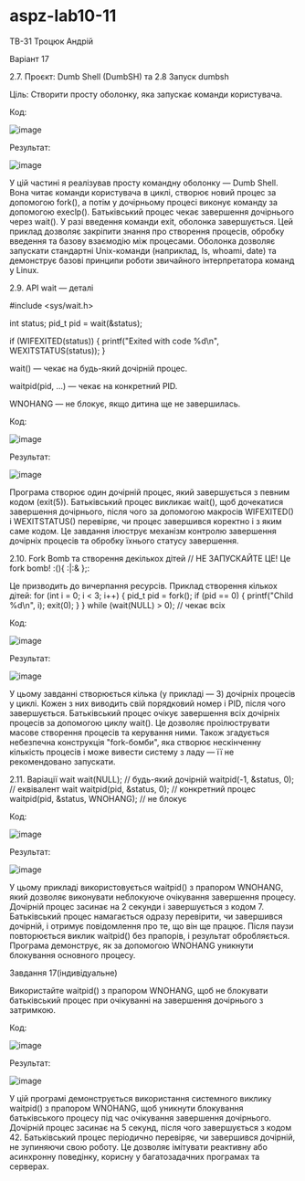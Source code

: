 # aspz-lab10-11

ТВ-31 Троцюк Андрій

Варіант 17


2.7. Проєкт: Dumb Shell (DumbSH) та 2.8 Запуск dumbsh

Ціль:
Створити просту оболонку, яка запускає команди користувача.

Код:

![image](https://github.com/user-attachments/assets/813d0073-3cb9-495c-a3e4-beffcf3edbcb)

Результат:

![image](https://github.com/user-attachments/assets/4886040b-2525-4f49-9f9e-d11b63e0444c)

У цій частині я реалізував просту командну оболонку — Dumb Shell. Вона читає команди користувача в циклі, створює новий процес за допомогою fork(), а потім у дочірньому процесі виконує команду за допомогою execlp(). Батьківський процес чекає завершення дочірнього через wait(). У разі введення команди exit, оболонка завершується. Цей приклад дозволяє закріпити знання про створення процесів, обробку введення та базову взаємодію між процесами. Оболонка дозволяє запускати стандартні Unix-команди (наприклад, ls, whoami, date) та демонструє базові принципи роботи звичайного інтерпретатора команд у Linux.

2.9. API wait — деталі

#include <sys/wait.h>

int status;
pid_t pid = wait(&status);

if (WIFEXITED(status)) {
    printf("Exited with code %d\n", WEXITSTATUS(status));
}

wait() — чекає на будь-який дочірній процес.


waitpid(pid, ...) — чекає на конкретний PID.


WNOHANG — не блокує, якщо дитина ще не завершилась.

Код:

![image](https://github.com/user-attachments/assets/eca86794-cc24-4f6e-aafe-0ba68c961b4a)

Результат:

![image](https://github.com/user-attachments/assets/871744ee-06c8-4a58-9d62-e007860731e3)

Програма створює один дочірній процес, який завершується з певним кодом (exit(5)). Батьківський процес викликає wait(), щоб дочекатися завершення дочірнього, після чого за допомогою макросів WIFEXITED() і WEXITSTATUS() перевіряє, чи процес завершився коректно і з яким саме кодом. Це завдання ілюструє механізм контролю завершення дочірніх процесів та обробку їхнього статусу завершення.

2.10. Fork Bomb та створення декількох дітей
// НЕ ЗАПУСКАЙТЕ ЦЕ! Це fork bomb!
:(){ :|:& };:

 Це призводить до вичерпання ресурсів.
Приклад створення кількох дітей:
for (int i = 0; i < 3; i++) {
    pid_t pid = fork();
    if (pid == 0) {
        printf("Child %d\n", i);
        exit(0);
    }
}
while (wait(NULL) > 0); // чекає всіх

Код:

![image](https://github.com/user-attachments/assets/e4079349-f781-438d-b250-fbacfcba9139)

Результат:

![image](https://github.com/user-attachments/assets/b98c20f0-e9b6-4230-9ad8-86fc2fbf5353)

У цьому завданні створюється кілька (у прикладі — 3) дочірніх процесів у циклі. Кожен з них виводить свій порядковий номер і PID, після чого завершується. Батьківський процес очікує завершення всіх дочірніх процесів за допомогою циклу wait(). Це дозволяє проілюструвати масове створення процесів та керування ними. Також згадується небезпечна конструкція "fork-бомби", яка створює нескінченну кількість процесів і може вивести систему з ладу — її не рекомендовано запускати.

2.11. Варіації wait
wait(NULL); // будь-який дочірній
waitpid(-1, &status, 0); // еквівалент wait
waitpid(pid, &status, 0); // конкретний процес
waitpid(pid, &status, WNOHANG); // не блокує

Код:

![image](https://github.com/user-attachments/assets/997f4d1b-57d2-4cb8-b6b6-3f4fd5368df7)

Результат:

![image](https://github.com/user-attachments/assets/e7d44a1a-00a8-41b7-924d-2414fb73fd00)

У цьому прикладі використовується waitpid() з прапором WNOHANG, який дозволяє виконувати неблокуюче очікування завершення процесу. Дочірній процес засинає на 2 секунди і завершується з кодом 7. Батьківський процес намагається одразу перевірити, чи завершився дочірній, і отримує повідомлення про те, що він ще працює. Після паузи повторюється виклик waitpid() без прапорів, і результат обробляється. Програма демонструє, як за допомогою WNOHANG уникнути блокування основного процесу.

Завдання 17(індивідуальне)

Використайте waitpid() з прапором WNOHANG, щоб не блокувати батьківський процес при очікуванні на завершення дочірнього з затримкою.

Код:

![image](https://github.com/user-attachments/assets/ac743738-d0d8-43b5-9b19-37eaf5fa7fba)

Результат:

![image](https://github.com/user-attachments/assets/7e006123-320a-4e6e-b322-53fba2b9232c)

У цій програмі демонструється використання системного виклику waitpid() з прапором WNOHANG, щоб уникнути блокування батьківського процесу під час очікування завершення дочірнього. Дочірній процес засинає на 5 секунд, після чого завершується з кодом 42. Батьківський процес періодично перевіряє, чи завершився дочірній, не зупиняючи свою роботу. Це дозволяє імітувати реактивну або асинхронну поведінку, корисну у багатозадачних програмах та серверах.





